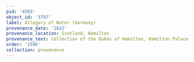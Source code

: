 ```yaml
---
pid: '4593'
object_id: '3797'
label: Allegory of Water (Germany)
provenance_date: '1822'
provenance_location: Scotland, Hamilton
provenance_text: Collection of the Dukes of Hamilton, Hamilton Palace
order: '1596'
collection: provenance
---
```

